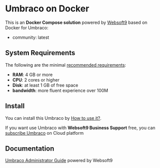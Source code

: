 # Umbraco on Docker  

This is an **Docker Compose solution** powered by [Websoft9](https://www.websoft9.com) based on Docker for Umbraco:


 - community:  latest


## System Requirements

The following are the minimal [recommended requirements](https://umbraco.com/):

* **RAM**: 4 GB or more
* **CPU**: 2 cores or higher
* **Disk**: at least 1 GB of free space
* **bandwidth**: more fluent experience over 100M  

## Install

You can install this Umbraco by [How to use it?](https://github.com/Websoft9/docker-library#how-to-use-it).   

If you want use Umbraco with **Websoft9 Business Support** free, you can [subscribe Umbraco](https://www.websoft9.com/apps) on Cloud platform

## Documentation

[Umbraco Administrator Guide](https://support.websoft9.com/docs/umbraco) powered by Websoft9